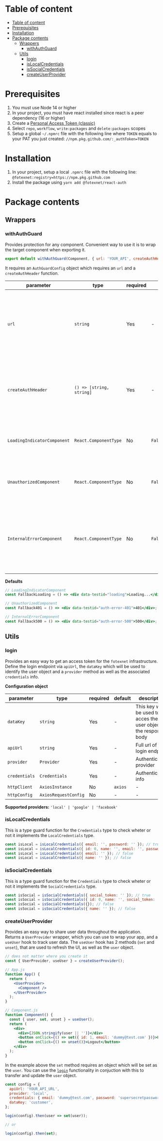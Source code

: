 # Table of content

- [Table of content](#table-of-content)
- [Prerequisites](#prerequisites)
- [Installation](#installation)
- [Package contents](#package-contents)
  - [Wrappers](#wrappers)
    - [withAuthGuard](#withauthguard)
  - [Utils](#utils)
    - [login](#login)
    - [isLocalCredentials](#islocalcredentials)
    - [isSocialCredentials](#issocialcredentials)
    - [createUserProvider](#createuserprovider)

# Prerequisites

1. You must use Node 14 or higher
2. In your project, you must have react installed since react is a peer dependency (16 or higher)
3. Create a [Personal Access Token (classic)](https://docs.github.com/en/authentication/keeping-your-account-and-data-secure/creating-a-personal-access-token#creating-a-personal-access-token-classic)
4. Select `repo`, `workflow`, `write:packages` and `delete:packages` scopes
5. Setup a global `~/.npmrc` file with the following line where `TOKEN` equals to your PAT you just created: `//npm.pkg.github.com/:_authToken=TOKEN`

# Installation

1. In your project, setup a local `.npmrc` file with the following line: `@fotexnet:registry=https://npm.pkg.github.com`
2. Install the package using `yarn add @fotexnet/react-auth`

# Package contents

## Wrappers

### withAuthGuard

Provides protection for any component. Convenient way to use it is to wrap the target component when exporting it.

```jsx
export default withAuthGuard(Component, { url: 'YOUR_API', createAuthHeader: () => ['header_name', 'token_value'] });
```

It requires an `AuthGuardConfig` object which requires an `url` and a `createAuthHeader` function.

| parameter                   | type                     | required | default           | description                                                                                                                       |
| --------------------------- | ------------------------ | -------- | ----------------- | --------------------------------------------------------------------------------------------------------------------------------- |
| `url`                       | `string`                 | Yes      | -                 | An http `GET` request will be sent to this `url` with the required authorization headers to check that the user's token is active |
| `createAuthHeader`          | `() => [string, string]` | Yes      | -                 | Returns a tuple where the first element is the name of the header and the second element is the token                             |
| `LoadingIndicatorComponent` | `React.ComponentType`    | No       | `FallbackLoading` | While the request is pending, this component will be shown                                                                        |
| `UnauthorizedComponent`     | `React.ComponentType`    | No       | `Fallback401`     | If the token check returns `401`, this component will be shown                                                                    |
| `InternalErrorComponent`    | `React.ComponentType`    | No       | `Fallback500`     | If the token check fails for some other reason and the server returns `500`, this component will be shown                         |

**Defaults**

```jsx
// LoadingIndicatorComponent
const FallbackLoading = () => <div data-testid="loading">Loading...</div>;
```

```jsx
// UnauthorizedComponent
const Fallback401 = () => <div data-testid="auth-error-401">401</div>;
```

```jsx
// InternalErrorComponent
const Fallback500 = () => <div data-testid="auth-error-500">500</div>;
```

## Utils

### login

Provides an easy way to get an access token for the `fotexnet` infrastructure.
Define the login endpoint via `apiUrl`, the `dataKey` which will be used to identify the user object
and a `provider` method as well as the associated `credentials` info.

**Configuration object**

| parameter     | type                 | required | default | description                                                         |
| ------------- | -------------------- | -------- | ------- | ------------------------------------------------------------------- |
| `dataKey`     | `string`             | Yes      | -       | This key will be used to acces the user object on the response body |
| `apiUrl`      | `string`             | Yes      | -       | Full url of the login endpoint                                      |
| `provider`    | `Provider`           | Yes      | -       | Authentication provider                                             |
| `credentials` | `Credentials`        | Yes      | -       | Authentication info                                                 |
| `httpClient`  | `AxiosInstance`      | No       | `axios` | -                                                                   |
| `httpConfig`  | `AxiosRequestConfig` | No       | -       | -                                                                   |

**Supported providers:** `'local' | 'google' | 'facebook'`

### isLocalCredentials

This is a type guard function for the `Credentials` type to check wheter or not it implements the `LocalCredentials` type.

```javascript
const isLocal = isLocalCredentials({ email: '', password: '' }); // true
const isLocal = isLocalCredentials({ id: 0, name: '', email: '', password: '' }); // true
const isLocal = isLocalCredentials({ email: '' }); // false
const isLocal = isLocalCredentials({ name: '' }); // false
```

### isSocialCredentials

This is a type guard function for the `Credentials` type to check wheter or not it implements the `SocialCredentials` type.

```javascript
const isSocial = isSocialCredentials({ social_token: '' }); // true
const isSocial = isSocialCredentials({ id: 0, name: '', social_token: '' }); // true
const isSocial = isSocialCredentials({}); // false
const isSocial = isSocialCredentials({ name: '' }); // false
```

### createUserProvider

Provides an easy way to share user data throughout the application. Returns a `UserProvider` wrapper, which you can use to wrap your app, and a `useUser` hook to track user data.
The `useUser` hook has 2 methods (`set` and `unset`), that are used to refresh the UI, as well as the `user` object.

```jsx
// does not matter where you create it
const { UserProvider, useUser } = createUserProvider();

// App.js
function App() {
  return (
    <UserProvider>
      <Component />
    </UserProvider>
  );
}

// Component.js
function Component() {
  const { user, set, unset } = useUser();
  return (
    <div>
      <div>{JSON.stringify(user || '')}</div>
      <button onClick={() => set({ id: 1, email: 'dummy@test.com' })}>Login</button>
      <button onClick={() => unset()}>Logout</button>
    </div>
  );
}
```

In the example above the `set` method requires an object which will be set as the `user`. You can use the [`login`](#login) functionality in conjuction with this
to transfer and update the `user` object.

```jsx
const config = {
  apiUrl: 'YOUR_API_URL',
  provider: 'local',
  credentials: { email: 'dummy@test.com', password: 'supersecretpassword' },
  dataKey: 'customer',
};

login(config).then(user => set(user));

// or

login(config).then(set);
```

```

```
